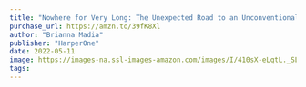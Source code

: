 ```yaml
---
title: "Nowhere for Very Long: The Unexpected Road to an Unconventional Life"
purchase_url: https://amzn.to/39fK8Xl
author: "Brianna Madia"
publisher: "HarperOne"
date: 2022-05-11
image: https://images-na.ssl-images-amazon.com/images/I/410sX-eLqtL._SL75_.jpg
tags:
---
```


